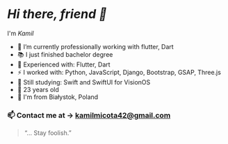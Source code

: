 # _Hi there, friend 👋_ 
I'm _Kamil_ 
 - 🔭 I’m currently professionally working with flutter, Dart
 - 📚 I just finished bachelor degree
 - 🌻 Experienced with: Flutter, Dart
 - ⚡ I worked with: Python, JavaScript, Django, Bootstrap, GSAP, Three.js
 - 🌱 Still studying: Swift and SwiftUI for VisionOS
 - :boy: 23 years old
 - :city_sunrise: I'm from Białystok, Poland
### :mailbox: Contact me at -> kamilmicota42@gmail.com

> “... Stay foolish.”
<!--
**KamilMicota42/KamilMicota42** is a ✨ _special_ ✨ repository because its `README.md` (this file) appears on your GitHub profile.

Here are some ideas to get you started:

- 🔭 I’m currently working on ...
- 🌱 I’m currently learning ...
- 👯 I’m looking to collaborate on ...
- 🤔 I’m looking for help with ...
- 💬 Ask me about ...
- 📫 How to reach me: ...
- 😄 Pronouns: ...
- ⚡ Fun fact: ...
-->
